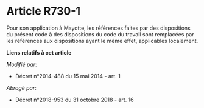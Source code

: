 # Article R730-1

Pour son application à Mayotte, les références faites par des dispositions du présent code à des dispositions du code du
travail sont remplacées par les références aux dispositions ayant le même effet, applicables localement.

**Liens relatifs à cet article**

_Modifié par_:

  - Décret n°2014-488 du 15 mai 2014 - art. 1

_Abrogé par_:

  - Décret n°2018-953 du 31 octobre 2018 - art. 16
